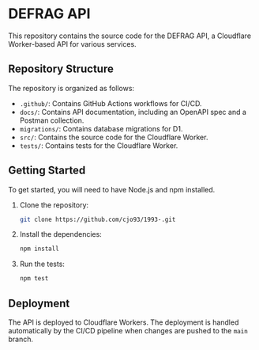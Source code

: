 # DEFRAG API

This repository contains the source code for the DEFRAG API, a Cloudflare Worker-based API for various services.

## Repository Structure

The repository is organized as follows:

-   `.github/`: Contains GitHub Actions workflows for CI/CD.
-   `docs/`: Contains API documentation, including an OpenAPI spec and a Postman collection.
-   `migrations/`: Contains database migrations for D1.
-   `src/`: Contains the source code for the Cloudflare Worker.
-   `tests/`: Contains tests for the Cloudflare Worker.

## Getting Started

To get started, you will need to have Node.js and npm installed.

1.  Clone the repository:
    ```bash
    git clone https://github.com/cjo93/1993-.git
    ```
2.  Install the dependencies:
    ```bash
    npm install
    ```
3.  Run the tests:
    ```bash
    npm test
    ```

## Deployment

The API is deployed to Cloudflare Workers. The deployment is handled automatically by the CI/CD pipeline when changes are pushed to the `main` branch.